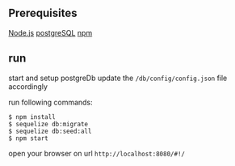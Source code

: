 ## Prerequisites

[Node.js](https://nodejs.org/)
[postgreSQL](https://www.postgresql.org/)
[npm](https://www.npmjs.com/)

## run

start and setup postgreDb
update the `/db/config/config.json` file accordingly

run following commands:
```
$ npm install
$ sequelize db:migrate
$ sequelize db:seed:all
$ npm start
```

open your browser on url `http://localhost:8080/#!/`
